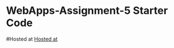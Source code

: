 # WebApps-Assignment-5 Starter Code
#Hosted at 
[Hosted at]( https://44-563-web-apps-f22.github.io/44563-webapps-assignment-5-s555675/insect.html)